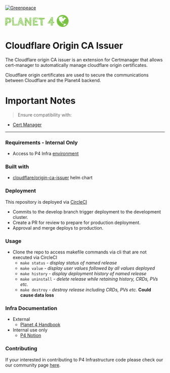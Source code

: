 [![Greenpeace](https://circleci.com/gh/greenpeace/planet4-cloudflare-origin-ca-issuer.svg?style=shield)](https://circleci.com/gh/greenpeace/planet4-cloudflare-origin-ca-issuer)

![Planet4](./p4logo.png)

# Cloudflare Origin CA Issuer

The Cloudflare origin CA issuer is an extension for Certmanager that allows cert-manager to automatically manage cloudflare origin certificates.

Cloudflare origin certificates are used to secure the communications between Cloudflare and the Planet4 backend.

<h1>Important Notes</h1>

>Ensure compatibility with:

- [Cert Manager](https://github.com/greenpeace/planet4-cert-manager)

***

### Requirements - Internal Only

- Access to P4 Infra [environment](https://www.notion.so/p4infra/bab9d0b1f2db4d929a59916899d531c1?v=eca7b78e1ae345c6883a9b37c6b76cac)

### Built with

- [cloudflare/origin-ca-issuer](https://github.com/cloudflare/origin-ca-issuer/tree/trunk/deploy/charts/origin-ca-issuer) helm chart

### Deployment

This repository is deployed via [CircleCI](https://circleci.com/gh/greenpeace/planet4-cloudflare-origin-ca-issuer)

- Commits to the develop branch trigger deployment to the development cluster.  
- Create a PR for review to prepare for production deployment.
- Approval and merge deploys to production.

### Usage

- Clone the repo to access makefile commands via cli that are not executed via CircleCI
  - `make status` - <em> display status of named release </em>
  - `make value` - <em> display user values followed by all values deployed </em>
  - `make history` - <em> display deployment history of named release </em>
  - `make uninstall` - <em> delete release while retaining history, CRDs, PVs etc.</em>
  - `make destroy` - <em> destroy release including CRDs, PVs etc. </em> <strong> Could cause data loss </strong>

### Infra Documentation

- External
  - [Planet 4 Handbook](https://app.gitbook.com/@greenpeace/s/planet4/infrastructure/intro)
- Internal use only
  - [P4 Notion](https://www.notion.so/p4infra/)

### Contributing

 If your interested in contributing to P4 Infrastructure code please check our our community page [here](https://github.com/greenpeace/planet4).
